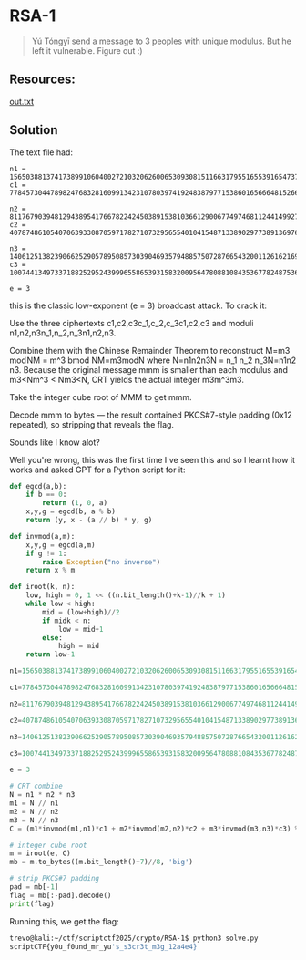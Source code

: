 # RSA-1
>Yú Tóngyī send a message to 3 peoples with unique modulus. But he left it vulnerable. Figure out :)

## Resources:
[out.txt](https://github.com/trxvorr/Writeups/blob/main/scriptCTF/Crypto/RSA-1/out.txt)

## Solution
The text file had:
```text
n1 = 156503881374173899106040027210320626006530930815116631795516553916547375688556673985142242828597628615920973708595994675661662789752600109906259326160805121029243681236938272723595463141696217880136400102526509149966767717309801293569923237158596968679754520209177602882862180528522927242280121868961697240587
c1 = 77845730447898247683281609913423107803974192483879771538601656664815266655476695261695401337124553851404038028413156487834500306455909128563474382527072827288203275942719998719612346322196694263967769165807133288612193509523277795556658877046100866328789163922952483990512216199556692553605487824176112568965

n2 = 81176790394812943895417667822424503891538103661290067749746811244149927293880771403600643202454602366489650358459283710738177024118857784526124643798095463427793912529729517724613501628957072457149015941596656959113353794192041220905793823162933257702459236541137457227898063370534472564804125139395000655909
c2 = 40787486105407063933087059717827107329565540104154871338902977389136976706405321232356479461501507502072366720712449240185342528262578445532244098369654742284814175079411915848114327880144883620517336793165329893295685773515696260299308407612535992098605156822281687718904414533480149775329948085800726089284

n3 = 140612513823906625290578950857303904693579488575072876654320011261621692347864140784716666929156719735696270348892475443744858844360080415632704363751274666498790051438616664967359811895773995052063222050631573888071188619609300034534118393135291537302821893141204544943440866238800133993600817014789308510399
c3 = 100744134973371882529524399965586539315832009564780881084353677824875367744381226140488591354751113977457961062275480984708865578896869353244823264759044617432862876208706282555040444253921290103354489356742706959370396360754029015494871561563778937571686573716714202098622688982817598258563381656498389039630

e = 3
```

this is the classic low-exponent (e = 3) broadcast attack. To crack it:

Use the three ciphertexts c1,c2,c3c_1,c_2,c_3c1​,c2​,c3​ and moduli n1,n2,n3n_1,n_2,n_3n1​,n2​,n3​.

Combine them with the Chinese Remainder Theorem to reconstruct M=m3 mod NM = m^3 bmod NM=m3modN where N=n1n2n3N = n_1 n_2 n_3N=n1​n2​n3​. Because the original message mmm is smaller than each modulus and m3<Nm^3 < Nm3<N, CRT yields the actual integer m3m^3m3.

Take the integer cube root of MMM to get mmm.

Decode mmm to bytes — the result contained PKCS#7-style padding (0x12 repeated), so stripping that reveals the flag.

Sounds like I know alot?

Well you're wrong, this was the first time I've seen this and so I learnt how it works and asked GPT for a Python script for it:

```python
def egcd(a,b):  
    if b == 0:  
        return (1, 0, a)  
    x,y,g = egcd(b, a % b)  
    return (y, x - (a // b) * y, g)

def invmod(a,m):  
    x,y,g = egcd(a,m)  
    if g != 1:  
        raise Exception("no inverse")  
    return x % m

def iroot(k, n):  
    low, high = 0, 1 << ((n.bit_length()+k-1)//k + 1)  
    while low < high:  
        mid = (low+high)//2  
        if midk < n:  
            low = mid+1  
        else:  
            high = mid  
    return low-1

n1=156503881374173899106040027210320626006530930815116631795516553916547375688556673985142242828597628615920973708595994675661662789752600109906259326160805121029243681236938272723595463141696217880136400102526509149966767717309801293569923237158596968679754520209177602882862180528522927242280121868961697240587

c1=77845730447898247683281609913423107803974192483879771538601656664815266655476695261695401337124553851404038028413156487834500306455909128563474382527072827288203275942719998719612346322196694263967769165807133288612193509523277795556658877046100866328789163922952483990512216199556692553605487824176112568965

n2=81176790394812943895417667822424503891538103661290067749746811244149927293880771403600643202454602366489650358459283710738177024118857784526124643798095463427793912529729517724613501628957072457149015941596656959113353794192041220905793823162933257702459236541137457227898063370534472564804125139395000655909

c2=40787486105407063933087059717827107329565540104154871338902977389136976706405321232356479461501507502072366720712449240185342528262578445532244098369654742284814175079411915848114327880144883620517336793165329893295685773515696260299308407612535992098605156822281687718904414533480149775329948085800726089284

n3=140612513823906625290578950857303904693579488575072876654320011261621692347864140784716666929156719735696270348892475443744858844360080415632704363751274666498790051438616664967359811895773995052063222050631573888071188619609300034534118393135291537302821893141204544943440866238800133993600817014789308510399

c3=100744134973371882529524399965586539315832009564780881084353677824875367744381226140488591354751113977457961062275480984708865578896869353244823264759044617432862876208706282555040444253921290103354489356742706959370396360754029015494871561563778937571686573716714202098622688982817598258563381656498389039630

e = 3

# CRT combine  
N = n1 * n2 * n3  
m1 = N // n1  
m2 = N // n2  
m3 = N // n3  
C = (m1*invmod(m1,n1)*c1 + m2*invmod(m2,n2)*c2 + m3*invmod(m3,n3)*c3) % N

# integer cube root  
m = iroot(e, C)  
mb = m.to_bytes((m.bit_length()+7)//8, 'big')

# strip PKCS#7 padding  
pad = mb[-1]  
flag = mb[:-pad].decode()  
print(flag)  
```

Running this, we get the flag:
```bash
trevo@kali:~/ctf/scriptctf2025/crypto/RSA-1$ python3 solve.py    
scriptCTF{y0u_f0und_mr_yu's_s3cr3t_m3g_12a4e4}  
```
